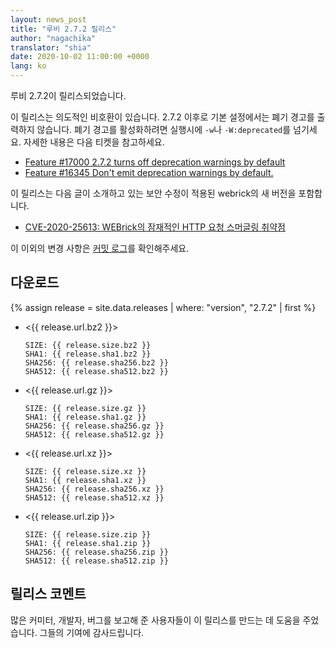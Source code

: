 ```yaml
---
layout: news_post
title: "루비 2.7.2 릴리스"
author: "nagachika"
translator: "shia"
date: 2020-10-02 11:00:00 +0000
lang: ko
---
```


루비 2.7.2이 릴리스되었습니다.

이 릴리스는 의도적인 비호환이 있습니다. 2.7.2 이후로 기본 설정에서는 폐기 경고를 출력하지 않습니다.
폐기 경고를 활성화하려면 실행시에 `-w`나 `-W:deprecated`를 넘기세요.
자세한 내용은 다음 티켓을 참고하세요.

* [Feature #17000 2.7.2 turns off deprecation warnings by default](https://bugs.ruby-lang.org/issues/17000)
* [Feature #16345 Don't emit deprecation warnings by default.](https://bugs.ruby-lang.org/issues/16345)

이 릴리스는 다음 글이 소개하고 있는 보안 수정이 적용된 webrick의 새 버전을 포함합니다.

* [CVE-2020-25613: WEBrick의 잠재적인 HTTP 요청 스머글링 취약점](/ko/news/2020/09/29/http-request-smuggling-cve-2020-25613/)

이 이외의 변경 사항은 [커밋 로그](https://github.com/ruby/ruby/compare/v2_7_1...v2_7_2)를 확인해주세요.

## 다운로드

{% assign release = site.data.releases | where: "version", "2.7.2" | first %}

* <{{ release.url.bz2 }}>

      SIZE: {{ release.size.bz2 }}
      SHA1: {{ release.sha1.bz2 }}
      SHA256: {{ release.sha256.bz2 }}
      SHA512: {{ release.sha512.bz2 }}

* <{{ release.url.gz }}>

      SIZE: {{ release.size.gz }}
      SHA1: {{ release.sha1.gz }}
      SHA256: {{ release.sha256.gz }}
      SHA512: {{ release.sha512.gz }}

* <{{ release.url.xz }}>

      SIZE: {{ release.size.xz }}
      SHA1: {{ release.sha1.xz }}
      SHA256: {{ release.sha256.xz }}
      SHA512: {{ release.sha512.xz }}

* <{{ release.url.zip }}>

      SIZE: {{ release.size.zip }}
      SHA1: {{ release.sha1.zip }}
      SHA256: {{ release.sha256.zip }}
      SHA512: {{ release.sha512.zip }}

## 릴리스 코멘트

많은 커미터, 개발자, 버그를 보고해 준 사용자들이 이 릴리스를 만드는 데 도움을 주었습니다.
그들의 기여에 감사드립니다.

